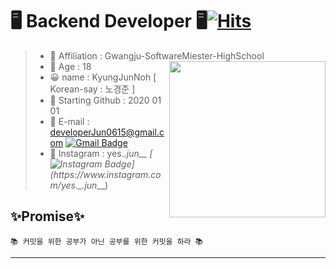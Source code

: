 # 🖥️ Backend Developer 🖥️[![Hits](https://hits.seeyoufarm.com/api/count/incr/badge.svg?url=https%3A%2F%2Fgithub.com%2FKyungJunNoh&count_bg=%23ECF100&title_bg=%23000000&icon=javascript.svg&icon_color=%23ECF100&title=hits&edge_flat=false)](https://hits.seeyoufarm.com)

> - 🏫 Affiliation : Gwangju-SoftwareMiester-HighSchool<br> <img src="https://user-images.githubusercontent.com/69895394/99774446-218a7700-2b51-11eb-9217-77c85380594c.png" align="right" width="250px">
> - 👨 Age : 18<br>
> - 😀 name : KyungJunNoh [ Korean-say : 노경준 ] <br>
> - 🌱 Starting Github : 2020 01 01 <br>
> - 📩 E-mail : developerJun0615@gmail.com [![Gmail Badge](https://img.shields.io/badge/-Gmail-c14438?style=flat-square&logo=Gmail&logoColor=white&link=mailto:developerjun0615@gmail.com)](mailto:developerjun0615@gmail.com) <br>
> - 📩 Instagram : yes._.jun__ [![Instagram Badge](https://img.shields.io/badge/-Instagram-dd2a7b?style=flat-square&logo=instagram&logoColor=white&link=https://www.instagram.com/yes._.jun___)](https://www.instagram.com/yes._.jun___)


## ✨Promise✨

```
📚 커밋을 위한 공부가 아닌 공부를 위한 커밋을 하라 📚
```
------------------------------------------------

<!--![KyungJunNoh's wakatime stats](https://github-readme-stats.vercel.app/api/top-langs?username=KyungJunNoh&layout=compact)--!>

<!--
**KyungJunNoh/KyungJunNoh** is a ✨ _special_ ✨ repository because its `README.md` (this file) appears on your GitHub profile.

Here are some ideas to get you started:

- 🔭 I’m currently working on ...
- 🌱 I’m currently learning ...
- 👯 I’m looking to collaborate on ...
- 🤔 I’m looking for help with ...
- 💬 Ask me about ...
- 📫 How to reach me: ...
- 😄 Pronouns: ...
- ⚡ Fun fact: ...
-->
